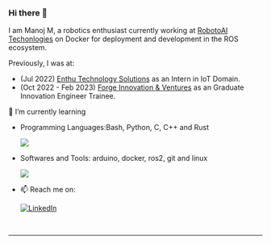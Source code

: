 ### Hi there 👋

I am Manoj M, a robotics enthusiast currently working at [RobotoAI Techonlogies](https://robotoai.com/) on Docker for deployment and development in the ROS ecosystem.

Previously, I was at:
- (Jul 2022) [Enthu Technology Solutions](https://www.enthutech.in/home) as an Intern in IoT Domain.
- (Oct 2022 - Feb 2023) [Forge Innovation & Ventures](https://www.forgeforward.in/) as an Graduate Innovation Engineer Trainee.

🌱 I’m currently learning

- Programming Languages:Bash, Python, C, C++ and Rust
  <p align="left">
    <a href="https://skillicons.dev">
      <img src="https://skillicons.dev/icons?i=bash,python,c,cpp,rust" />
    </a>
  </p>
- Softwares and Tools: arduino, docker, ros2, git and linux
  <p align="left">
    <a href="https://skillicons.dev">
      <img src="https://skillicons.dev/icons?i=arduino,docker,ros,git,linux" />
    </a>
  </p>
  

- 📫 Reach me on:
  
    [![LinkedIn](https://img.shields.io/badge/LinkedIn-0077B5?style=for-the-badge&logo=linkedin&logoColor=white)](https://www.linkedin.com/in/manojm-dev/)


<br />

---


<!--
- 🔭 I’m currently working on ...
- 👯 I’m looking to collaborate on
- deploying robotic application using embedded linux
- 🤔 I’m looking for help with ...
- 💬 Ask me about ...
 ...
- ⚡ Fun fact: ...
-->
